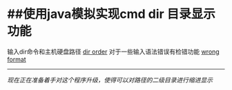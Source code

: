 ﻿##使用java模拟实现cmd dir 目录显示功能
===============================

输入dir命令和主机硬盘路径
[dir order](source/2.png)
对于一些输入语法错误有检错功能
[wrong format](source/1.png)



-----------------------------
*现在正在准备着手对这个程序升级，使得可以对路径的二级目录进行缩进显示*
